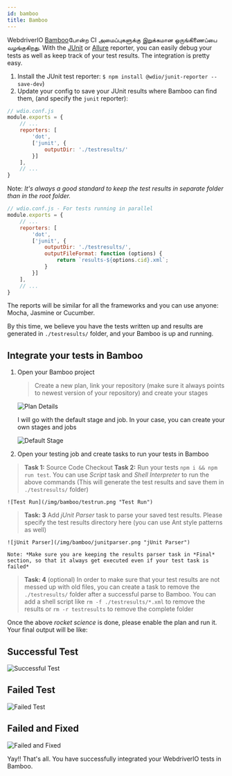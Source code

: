 ```yaml
---
id: bamboo
title: Bamboo
---
```


WebdriverIO [Bamboo](https://www.atlassian.com/software/bamboo)போன்ற CI அமைப்புகளுக்கு இறுக்கமான ஒருங்கிணைப்பை வழங்குகிறது. With the [JUnit](https://webdriver.io/docs/junit-reporter.html) or [Allure](https://webdriver.io/docs/allure-reporter.html) reporter, you can easily debug your tests as well as keep track of your test results. The integration is pretty easy.

1. Install the JUnit test reporter: `$ npm install @wdio/junit-reporter --save-dev`)
1. Update your config to save your JUnit results where Bamboo can find them, (and specify the `junit` reporter):

```js
// wdio.conf.js
module.exports = {
    // ...
    reporters: [
        'dot',
        ['junit', {
            outputDir: './testresults/'
        }]
    ],
    // ...
}
```
Note: *It's always a good standard to keep the test results in separate folder than in the root folder.*

```js
// wdio.conf.js - For tests running in parallel
module.exports = {
    // ...
    reporters: [
        'dot',
        ['junit', {
            outputDir: './testresults/',
            outputFileFormat: function (options) {
                return `results-${options.cid}.xml`;
            }
        }]
    ],
    // ...
}
```

The reports will be similar for all the frameworks and you can use anyone: Mocha, Jasmine or Cucumber.

By this time, we believe you have the tests written up and results are generated in `./testresults/` folder, and your Bamboo is up and running.

## Integrate your tests in Bamboo

1. Open your Bamboo project

    > Create a new plan, link your repository (make sure it always points to newest version of your repository) and create your stages

    ![Plan Details](/img/bamboo/plancreation.png "Plan Details")

    I will go with the default stage and job. In your case, you can create your own stages and jobs

    ![Default Stage](/img/bamboo/defaultstage.png "Default Stage")
2. Open your testing job and create tasks to run your tests in Bamboo
> **Task 1:** Source Code Checkout
> **Task 2:** Run your tests `npm i && npm run test`. You can use *Script* task and *Shell Interpreter* to run the above commands (This will generate the test results and save them in `./testresults/` folder)

    ![Test Run](/img/bamboo/testrun.png "Test Run")
> **Task: 3** Add *jUnit Parser* task to parse your saved test results. Please specify the test results directory here (you can use Ant style patterns as well)

    ![jUnit Parser](/img/bamboo/junitparser.png "jUnit Parser")

    Note: *Make sure you are keeping the results parser task in *Final* section, so that it always get executed even if your test task is failed*
> **Task: 4** (optional) In order to make sure that your test results are not messed up with old files, you can create a task to remove the `./testresults/` folder after a successful parse to Bamboo. You can add a shell script like `rm -f ./testresults/*.xml` to remove the results or `rm -r testresults` to remove the complete folder

Once the above *rocket science* is done, please enable the plan and run it. Your final output will be like:

## Successful Test

![Successful Test](/img/bamboo/successfulltest.png "Successful Test")

## Failed Test

![Failed Test](/img/bamboo/failedtest.png "Failed Test")

## Failed and Fixed

![Failed and Fixed](/img/bamboo/failedandfixed.png "Failed and Fixed")

Yay!! That's all. You have successfully integrated your WebdriverIO tests in Bamboo.
